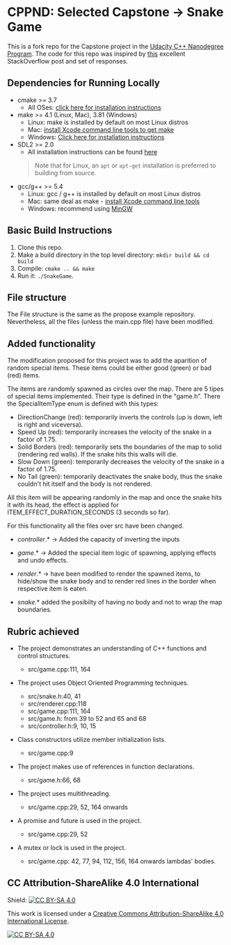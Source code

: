 # CPPND: Selected Capstone -> Snake Game

This is a fork repo for the Capstone project in the [Udacity C++ Nanodegree Program](https://www.udacity.com/course/c-plus-plus-nanodegree--nd213). The code for this repo was inspired by [this](https://codereview.stackexchange.com/questions/212296/snake-game-in-c-with-sdl) excellent StackOverflow post and set of responses.


## Dependencies for Running Locally
* cmake >= 3.7
  * All OSes: [click here for installation instructions](https://cmake.org/install/)
* make >= 4.1 (Linux, Mac), 3.81 (Windows)
  * Linux: make is installed by default on most Linux distros
  * Mac: [install Xcode command line tools to get make](https://developer.apple.com/xcode/features/)
  * Windows: [Click here for installation instructions](http://gnuwin32.sourceforge.net/packages/make.htm)
* SDL2 >= 2.0
  * All installation instructions can be found [here](https://wiki.libsdl.org/Installation)
  >Note that for Linux, an `apt` or `apt-get` installation is preferred to building from source. 
* gcc/g++ >= 5.4
  * Linux: gcc / g++ is installed by default on most Linux distros
  * Mac: same deal as make - [install Xcode command line tools](https://developer.apple.com/xcode/features/)
  * Windows: recommend using [MinGW](http://www.mingw.org/)

## Basic Build Instructions

1. Clone this repo.
2. Make a build directory in the top level directory: `mkdir build && cd build`
3. Compile: `cmake .. && make`
4. Run it: `./SnakeGame`.


## File structure

The File structure is the same as the propose example repository. Nevertheless, all the files (unless the main.cpp file) have been modified.

## Added functionality

The modification proposed for this project was to add the aparition of random special items. These items could be either good (green) or bad (red) items.

The items are randomly spawned as circles over the map. There are 5 tipes of special items implemented. Their type is defined in the "game.h". There the SpecialItemType enum is defined with this types:

  * DirectionChange (red): temporarily inverts the controls (up is down, left is right and viceversa).
  * Speed Up (red): temporarily increases the velocity of the snake in a factor of 1.75. 
  * Solid Borders (red): temporarily sets the boundaries of the map to solid (rendering red walls). If the snake hits this walls will die.
  * Slow Down (green): temporarily decreases the velocity of the snake in a factor of 1.75.
  * No Tail (green): temporarily deactivates the snake body, thus the snake couldn't hit itself and the body is not rendered.

All this item will be appearing randomly in the map and once the snake hits it with its head, the effect is applied for ITEM_EFFECT_DURATION_SECONDS (3 seconds so far).

For this functionality all the files over src have been changed.

 * *controller*.* -> Added the capacity of inverting the inputs

 * *game*.* -> Added the special item logic of spawning, applying effects and undo effects.
 * *render*.* -> have been modified to render the spawned items, to hide/show the snake body and to render red lines in the border when respective item is eaten.
 * *snake*.* added the posibilty of having no body and not to wrap the map boundaries.


## Rubric achieved

* The project demonstrates an understanding of C++ functions and control structures.
   * src/game.cpp:111, 164

* The project uses Object Oriented Programming techniques. 
  
  * src/snake.h:40, 41
  * src/renderer.cpp:118
  * src/game.cpp:111, 164
  * src/game.h: from 39 to 52 and 65 and 68  
  * src/controller.h:9, 10, 15


* Class constructors utilize member initialization lists.
  * src/game.cpp:9

* The project makes use of references in function declarations.

  * src/game.h:66, 68

* The project uses multithreading.
  * src/game.cpp:29, 52, 164 onwards

* A promise and future is used in the project.
  * src/game.cpp:29, 52

* A mutex or lock is used in the project.
  * src/game.cpp: 42, 77, 94, 112, 156, 164 onwards lambdas' bodies.
## CC Attribution-ShareAlike 4.0 International


Shield: [![CC BY-SA 4.0][cc-by-sa-shield]][cc-by-sa]

This work is licensed under a
[Creative Commons Attribution-ShareAlike 4.0 International License][cc-by-sa].

[![CC BY-SA 4.0][cc-by-sa-image]][cc-by-sa]

[cc-by-sa]: http://creativecommons.org/licenses/by-sa/4.0/
[cc-by-sa-image]: https://licensebuttons.net/l/by-sa/4.0/88x31.png
[cc-by-sa-shield]: https://img.shields.io/badge/License-CC%20BY--SA%204.0-lightgrey.svg
